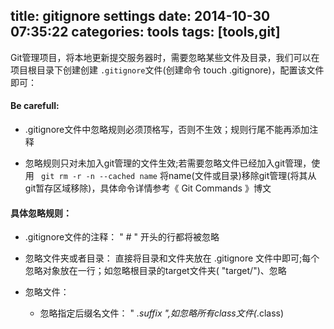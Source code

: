 title: gitignore settings
date: 2014-10-30 07:35:22
categories: tools
tags: [tools,git]
---
Git管理项目，将本地更新提交服务器时，需要忽略某些文件及目录，我们可以在项目根目录下创建创建 `.gitignore`文件(创建命令 touch .gitignore)，配置该文件即可：

<h4>Be carefull: </h4>

-  .gitignore文件中忽略规则必须顶格写，否则不生效；规则行尾不能再添加注释

-  忽略规则只对未加入git管理的文件生效;若需要忽略文件已经加入git管理，使用 ` git rm -r -n --cached name` 将name(文件或目录)移除git管理(将其从git暂存区域移除)，具体命令详情参考《 Git Commands 》博文 

<h4>具体忽略规则：</h4>

-  .gitignore文件的注释： " # " 开头的行都将被忽略

-  忽略文件夹或者目录： 直接将目录和文件夹放在 .gitignore 文件中即可;每个忽略对象放在一行；如忽略根目录的target文件夹( "target/")、忽略

-  忽略文件：
	-  忽略指定后缀名文件： " *.suffix ",如忽略所有class文件(*.class)